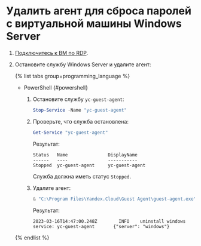 # Удалить агент для сброса паролей с виртуальной машины Windows Server

1. [Подключитесь к ВМ по RDP](../vm-connect/rdp.md).
1. Остановите службу Windows Server и удалите агент:

   {% list tabs group=programming_language %}
   
   - PowerShell {#powershell}
   
     1. Остановите службу `yc-guest-agent`:
     
        ```powershell
        Stop-Service -Name "yc-guest-agent"
        ```

     1. Проверьте, что служба остановлена:

        ```powershell
        Get-Service "yc-guest-agent"
        ```

        Результат:
        
        ```text
        Status   Name               DisplayName
        ------   ----               -----------
        Stopped  yc-guest-agent     yc-guest-agent
        ```

        Служба должна иметь статус `Stopped`.
        
     1. Удалите агент:
     
        ```powershell
        & "C:\Program Files\Yandex.Cloud\Guest Agent\guest-agent.exe" uninstall
        ```

        Результат:
        
        ```text
        2023-03-16T14:47:00.248Z        INFO    uninstall windows service: yc-guest-agent       {"server": "windows"}
        ```

   {% endlist %}